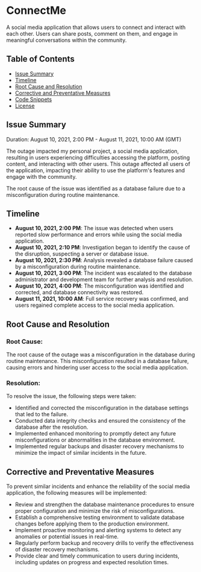 # ConnectMe

A social media application that allows users to connect and interact with each other. Users can share posts, comment on them, and engage in meaningful conversations within the community.

## Table of Contents

- [Issue Summary](#issue-summary)
- [Timeline](#timeline)
- [Root Cause and Resolution](#root-cause-and-resolution)
- [Corrective and Preventative Measures](#corrective-and-preventative-measures)
- [Code Snippets](#code-snippets)
- [License](#license)

## Issue Summary

Duration: August 10, 2021, 2:00 PM - August 11, 2021, 10:00 AM (GMT)

The outage impacted my personal project, a social media application, resulting in users experiencing difficulties accessing the platform, posting content, and interacting with other users. This outage affected all users of the application, impacting their ability to use the platform's features and engage with the community.

The root cause of the issue was identified as a database failure due to a misconfiguration during routine maintenance.

## Timeline

- **August 10, 2021, 2:00 PM**: The issue was detected when users reported slow performance and errors while using the social media application.
- **August 10, 2021, 2:10 PM**: Investigation began to identify the cause of the disruption, suspecting a server or database issue.
- **August 10, 2021, 2:30 PM**: Analysis revealed a database failure caused by a misconfiguration during routine maintenance.
- **August 10, 2021, 3:00 PM**: The incident was escalated to the database administrator and development team for further analysis and resolution.
- **August 10, 2021, 4:00 PM**: The misconfiguration was identified and corrected, and database connectivity was restored.
- **August 11, 2021, 10:00 AM**: Full service recovery was confirmed, and users regained complete access to the social media application.

## Root Cause and Resolution

### Root Cause:
The root cause of the outage was a misconfiguration in the database during routine maintenance. This misconfiguration resulted in a database failure, causing errors and hindering user access to the social media application.

### Resolution:
To resolve the issue, the following steps were taken:
- Identified and corrected the misconfiguration in the database settings that led to the failure.
- Conducted data integrity checks and ensured the consistency of the database after the resolution.
- Implemented enhanced monitoring to promptly detect any future misconfigurations or abnormalities in the database environment.
- Implemented regular backups and disaster recovery mechanisms to minimize the impact of similar incidents in the future.

## Corrective and Preventative Measures

To prevent similar incidents and enhance the reliability of the social media application, the following measures will be implemented:

- Review and strengthen the database maintenance procedures to ensure proper configuration and minimize the risk of misconfigurations.
- Establish a comprehensive testing environment to validate database changes before applying them to the production environment.
- Implement proactive monitoring and alerting systems to detect any anomalies or potential issues in real-time.
- Regularly perform backup and recovery drills to verify the effectiveness of disaster recovery mechanisms.
- Provide clear and timely communication to users during incidents, including updates on progress and expected resolution times.


